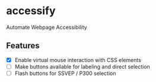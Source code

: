 # accessify
Automate Webpage Accessibility

## Features
- [x] Enable virtual mouse interaction with CSS elements
- [ ] Make buttons available for labeling and direct selection
- [ ] Flash buttons for SSVEP / P300 selection
